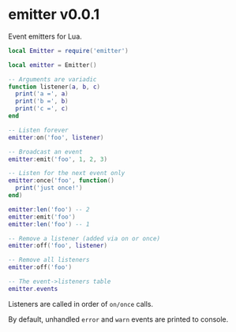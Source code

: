 # emitter v0.0.1

Event emitters for Lua.

```lua
local Emitter = require('emitter')

local emitter = Emitter()

-- Arguments are variadic
function listener(a, b, c)
  print('a =', a)
  print('b =', b)
  print('c =', c)
end

-- Listen forever
emitter:on('foo', listener)

-- Broadcast an event
emitter:emit('foo', 1, 2, 3)

-- Listen for the next event only
emitter:once('foo', function()
  print('just once!')
end)

emitter:len('foo') -- 2
emitter:emit('foo')
emitter:len('foo') -- 1

-- Remove a listener (added via on or once)
emitter:off('foo', listener)

-- Remove all listeners
emitter:off('foo')

-- The event->listeners table
emitter.events
```

Listeners are called in order of `on/once` calls.

By default, unhandled `error` and `warn` events are printed to console.

